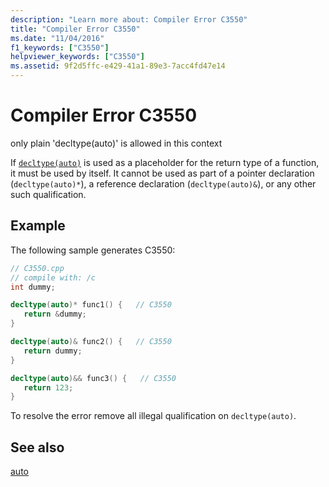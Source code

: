 ```yaml
---
description: "Learn more about: Compiler Error C3550"
title: "Compiler Error C3550"
ms.date: "11/04/2016"
f1_keywords: ["C3550"]
helpviewer_keywords: ["C3550"]
ms.assetid: 9f2d5ffc-e429-41a1-89e3-7acc4fd47e14
---
```

# Compiler Error C3550

only plain 'decltype(auto)' is allowed in this context

If [`decltype(auto)`](../../cpp/decltype-cpp.md#decltype-and-auto) is used as a placeholder for the return type of a function, it must be used by itself. It cannot be used as part of a pointer declaration (`decltype(auto)*`), a reference declaration (`decltype(auto)&`), or any other such qualification.

## Example

The following sample generates C3550:

```cpp
// C3550.cpp
// compile with: /c
int dummy;

decltype(auto)* func1() {   // C3550
   return &dummy;
}

decltype(auto)& func2() {   // C3550
   return dummy;
}

decltype(auto)&& func3() {   // C3550
   return 123;
}
```

To resolve the error remove all illegal qualification on `decltype(auto)`.

## See also

[auto](../../cpp/auto-cpp.md)
